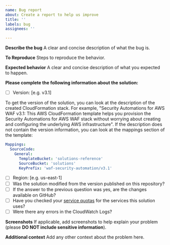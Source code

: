 ```yaml
---
name: Bug report
about: Create a report to help us improve
title: ''
labels: bug
assignees: ''

---
```


**Describe the bug**
A clear and concise description of what the bug is.

**To Reproduce**
Steps to reproduce the behavior.

**Expected behavior**
A clear and concise description of what you expected to happen.

**Please complete the following information about the solution:**
- [ ] Version: [e.g. v3.1]

To get the version of the solution, you can look at the description of the created CloudFormation stack. For example, "Security Automations for AWS WAF v3.1: This AWS CloudFormation template helps you provision the Security Automations for AWS WAF stack without worrying about creating and configuring the underlying AWS infrastructure". If the description does not contain the version information, you can look at the mappings section of the template:

```yaml
Mappings:
  SourceCode:
    General:
      TemplateBucket: 'solutions-reference'
      SourceBucket: 'solutions'
      KeyPrefix: 'waf-security-automation/v3.1'
```

- [ ] Region: [e.g. us-east-1]
- [ ] Was the solution modified from the version published on this repository?
- [ ] If the answer to the previous question was yes, are the changes available on GitHub?
- [ ] Have you checked your [service quotas](https://docs.aws.amazon.com/general/latest/gr/aws_service_limits.html) for the services this solution uses?
- [ ] Were there any errors in the CloudWatch Logs?

**Screenshots**
If applicable, add screenshots to help explain your problem (please **DO NOT include sensitive information**).

**Additional context**
Add any other context about the problem here.
